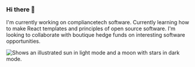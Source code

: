 ### Hi there 👋

I'm currently working on compliancetech software.
Currently learning how to make React templates and principles of open source software.
I'm looking to collaborate with boutique hedge funds on interesting software opportunities.

<picture>
  <source media="(prefers-color-scheme: dark)" srcset="https://en.wikipedia.org/wiki/Heraldry_of_Columbia_University#/media/File:ColumbiaShieldGold.jpg">
  <source media="(prefers-color-scheme: light)" srcset="https://en.wikipedia.org/wiki/Heraldry_of_Columbia_University#/media/File:ColumbiaShieldGold.jpg">
  <img alt="Shows an illustrated sun in light mode and a moon with stars in dark mode." src="https://en.wikipedia.org/wiki/Heraldry_of_Columbia_University#/media/File:ColumbiaShieldGold.jpg">
</picture>


<!--
**lfcremers/lfcremers** is a ✨ _special_ ✨ repository because its `README.md` (this file) appears on your GitHub profile.

Here are some ideas to get you started:

- 🔭 I’m currently working on ...
- 🌱 I’m currently learning ...
- 👯 I’m looking to collaborate on ...
- 🤔 I’m looking for help with ...
- 💬 Ask me about ...
- 📫 How to reach me: ...
- 😄 Pronouns: ...
- ⚡ Fun fact: ...
-->
